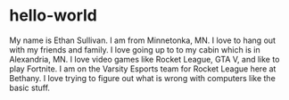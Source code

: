 # hello-world
My name is Ethan Sullivan.
I am from Minnetonka, MN.
I love to hang out with my friends and family. 
I love going up to to my cabin which is in Alexandria, MN.
I love video games like Rocket League, GTA V, and like to play Fortnite. 
I am on the Varsity Esports team for Rocket League here at Bethany. 
I love trying to figure out what is wrong with computers like the basic stuff.
